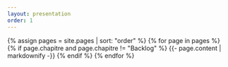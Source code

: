 ```yaml
---
layout: presentation
order: 1
---
```



{% assign pages = site.pages | sort: "order" %}
{% for page in pages %}
 {% if page.chapitre and page.chapitre != "Backlog" %}
    {{- page.content | markdownify -}}
  {% endif %}
{% endfor %}